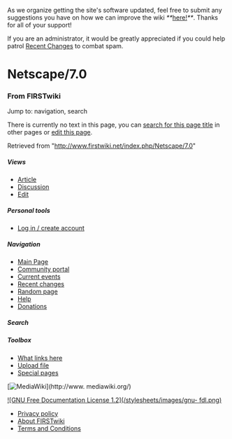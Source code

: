 As we organize getting the site's software updated, feel free to submit any
suggestions you have on how we can improve the wiki
_**_[here!](/index.php/User:Hallry/Suggestions "User:Hallry/Suggestions"
)_**_. Thanks for all of your support!

If you are an administrator, it would be greatly appreciated if you could help
patrol [Recent Changes](/index.php/Special:Recentchanges
"Special:Recentchanges" ) to combat spam.

# Netscape/7.0

### From FIRSTwiki

Jump to: navigation, search

There is currently no text in this page, you can [search for this page
title](/index.php/Special:Search/Netscape/7.0 "Special:Search/Netscape/7.0" )
in other pages or [edit this
page](http://www.firstwiki.net/index.php?title=Netscape/7.0&action=edit
"http://www.firstwiki.net/index.php?title=Netscape/7.0&action=edit" ).

Retrieved from "<http://www.firstwiki.net/index.php/Netscape/7.0>"

##### Views

  * [Article](/index.php?title=Netscape/7.0&action=edit)
  * [Discussion](/index.php?title=Talk:Netscape/7.0&action=edit)
  * [Edit](/index.php?title=Netscape/7.0&action=edit)

##### Personal tools

  * [Log in / create account](/index.php?title=Special:Userlogin&returnto=Netscape/7.0)

[](/index.php/Main_Page "Main Page" )

##### Navigation

  * [Main Page](/index.php/Main_Page)
  * [Community portal](/index.php/FIRSTwiki:Community_portal)
  * [Current events](/index.php/Current_events)
  * [Recent changes](/index.php/Special:Recentchanges)
  * [Random page](/index.php/Special:Random)
  * [Help](/index.php/FIRSTwiki:Help)
  * [Donations](/index.php/FIRSTwiki:Site_support)

##### Search



##### Toolbox

  * [What links here](/index.php/Special:Whatlinkshere/Netscape/7.0)
  * [Upload file](/index.php/Special:Upload)
  * [Special pages](/index.php/Special:Specialpages)

[![MediaWiki](/skins/common/images/poweredby_mediawiki_88x31.png)](http://www.
mediawiki.org/)

[![GNU Free Documentation License 1.2](/stylesheets/images/gnu-
fdl.png)](http://www.gnu.org/copyleft/fdl.html)

  * [Privacy policy](/index.php/FIRSTwiki:Privacy_policy "FIRSTwiki:Privacy policy" )
  * [About FIRSTwiki](/index.php/FIRSTwiki:About "FIRSTwiki:About" )
  * [Terms and Conditions](/index.php/FIRSTwiki:Terms_and_conditions "FIRSTwiki:Terms and conditions" )


